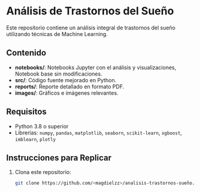 # Análisis de Trastornos del Sueño

Este repositorio contiene un análisis integral de trastornos del sueño utilizando técnicas de Machine Learning.

## Contenido
- **notebooks/**: Notebooks Jupyter con el análisis y visualizaciones, Notebook base sin modificaciones.
- **src/**: Código fuente mejorado en Python.
- **reports/**: Reporte detallado en formato PDF.
- **images/**: Gráficos e imágenes relevantes.

## Requisitos
- Python 3.8 o superior
- Librerías: `numpy`, `pandas`, `matplotlib`, `seaborn`, `scikit-learn`, `xgboost`, `imblearn`, `plotly`

## Instrucciones para Replicar
1. Clona este repositorio:
   ```bash
   git clone https://github.com/<magdielzz>/analisis-trastornos-sueño.git
